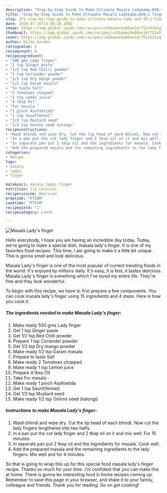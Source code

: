 ```yaml
---
description: "Step-by-Step Guide to Make Ultimate Masala Lady&amp;#39;s finger"
title: "Step-by-Step Guide to Make Ultimate Masala Lady&amp;#39;s finger"
slug: 371-step-by-step-guide-to-make-ultimate-masala-lady-and-39-s-finger
date: 2020-07-16T14:58:28.100Z
image: https://img-global.cpcdn.com/recipes/c41baeecba00ae14/751x532cq70/masala-ladys-finger-recipe-main-photo.jpg
thumbnail: https://img-global.cpcdn.com/recipes/c41baeecba00ae14/751x532cq70/masala-ladys-finger-recipe-main-photo.jpg
cover: https://img-global.cpcdn.com/recipes/c41baeecba00ae14/751x532cq70/masala-ladys-finger-recipe-main-photo.jpg
author: Hilda Gordon
ratingvalue: 5
reviewcount: 4
recipeingredient:
- "500 gms Lady finger"
- "1 tsp Ginger paste"
- "1/2 tsp Red Chilli powder"
- "1 tsp Coriander powder"
- "1/2 tsp Dry mango powder"
- "1/2 tsp Garam masala"
- "to taste Salt"
- "2 Tomatoes chopped"
- "1 tsp Lemon juice"
- "4 tbsp Oil"
- "For masala "
- "1 pinch Asafoetida"
- "1 tsp Saunffennel"
- "1/2 tsp Mustard seed"
- "1/2 tsp Onions seed kalongi"
recipeinstructions:
- "Wash bhindi and wipe dry. Cut the tip head of each bhindi. Now cut the lady fingers lengthwise into two halfs."
- "In a pan put the cut lady finger and 2 tbsp oil on it and mix well. For 15 minutes."
- "In separate pan put 2 tbsp oil and the ingredients for masala. Cook well."
- "Add the prepared masala and the remaining ingredients to the lady fingers. Mix well and for 4 minutes."
categories:
- Recipe
tags:
- masala
- ladys
- finger

katakunci: masala ladys finger 
nutrition: 112 calories
recipecuisine: American
preptime: "PT28M"
cooktime: "PT42M"
recipeyield: "1"
recipecategory: Lunch

---
```



![Masala Lady&#39;s finger](https://img-global.cpcdn.com/recipes/c41baeecba00ae14/751x532cq70/masala-ladys-finger-recipe-main-photo.jpg)

Hello everybody, I hope you are having an incredible day today. Today, we're going to make a special dish, masala lady&#39;s finger. It is one of my favorites food recipes. This time, I am going to make it a little bit unique. This is gonna smell and look delicious.



Masala Lady&#39;s finger is one of the most popular of current trending foods in the world. It's enjoyed by millions daily. It's easy, it is fast, it tastes delicious. Masala Lady&#39;s finger is something which I've loved my entire life. They're fine and they look wonderful.


To begin with this recipe, we have to first prepare a few components. You can cook masala lady&#39;s finger using 15 ingredients and 4 steps. Here is how you cook it.

<!--inarticleads1-->

##### The ingredients needed to make Masala Lady&#39;s finger:

1. Make ready 500 gms Lady finger
1. Get 1 tsp Ginger paste
1. Get 1/2 tsp Red Chilli powder
1. Prepare 1 tsp Coriander powder
1. Get 1/2 tsp Dry mango powder
1. Make ready 1/2 tsp Garam masala
1. Prepare to taste Salt
1. Make ready 2 Tomatoes chopped
1. Make ready 1 tsp Lemon juice
1. Prepare 4 tbsp Oil
1. Take For masala :
1. Make ready 1 pinch Asafoetida
1. Get 1 tsp Saunf(fennel)
1. Get 1/2 tsp Mustard seed
1. Make ready 1/2 tsp Onions seed (kalongi)




<!--inarticleads2-->

##### Instructions to make Masala Lady&#39;s finger:

1. Wash bhindi and wipe dry. Cut the tip head of each bhindi. Now cut the lady fingers lengthwise into two halfs.
1. In a pan put the cut lady finger and 2 tbsp oil on it and mix well. For 15 minutes.
1. In separate pan put 2 tbsp oil and the ingredients for masala. Cook well.
1. Add the prepared masala and the remaining ingredients to the lady fingers. Mix well and for 4 minutes.




So that is going to wrap this up for this special food masala lady&#39;s finger recipe. Thanks so much for your time. I'm confident that you can make this at home. There is gonna be interesting food in home recipes coming up. Remember to save this page in your browser, and share it to your family, colleague and friends. Thank you for reading. Go on get cooking!
